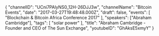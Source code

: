 {
    "channelID": "UCni7PAlyNS0_12H-26DJJ3w",
    "channelName": "Bitcoin Events",
    "date": "2017-03-27T19:48:48.000Z",
    "draft": false,
    "events": [
        "Blockchain & Bitcoin Africa Conference 2017"
    ],
    "speakers": ["Abraham Cambridge"],
    "tags": [
        "solar power"
    ],
    "title": "Abraham Cambridge - Founder and CEO of The Sun Exchange",
    "youtubeID": "GhAksE5xmyY"
}
